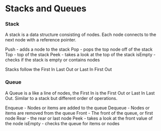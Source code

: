 # Stacks and Queues

### Stack
A stack is a data structure consisting of nodes.
Each node connects to the next node with a reference pointer.

Push - adds a node to the stack
Pop - pops the top node off of the stack
Top - top of the stack
Peek - takes a look at the top of the stack
isEmpty - checks if the stack is empty or contains nodes

Stacks follow the First In Last Out or Last In First Out

### Queue
A Queue is a like a line of nodes, the First In is the First Out or Last In Last Out. Similar to a stack but different order of operations.

Enqueue - Nodes or items are added to the queue
Dequeue - Nodes or items are removed from the queue
Front - The front of the queue, or first node
Rear - the rear or last node
Peek - takes a look at the front value of the node
isEmpty - checks the queue for items or nodes

